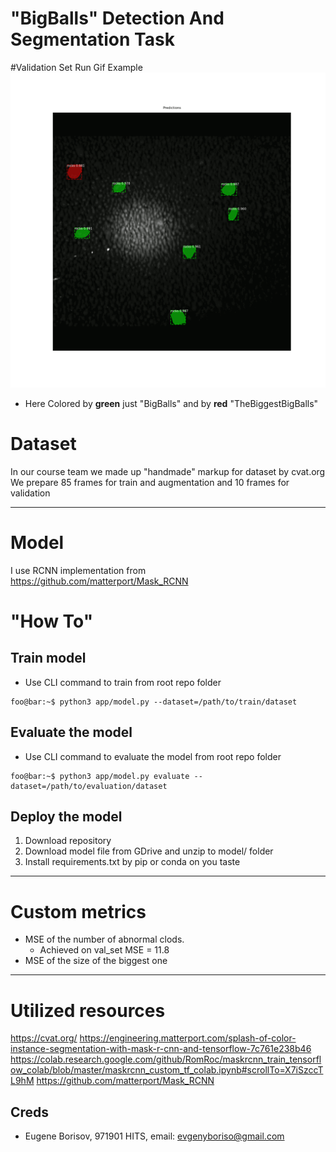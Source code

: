 # "BigBalls" Detection And Segmentation Task


#Validation Set Run Gif Example
![Validation Set Run Example](./assets/rocks_detect_segm_example.gif)
* Here Colored by **green** just "BigBalls" and by **red** "TheBiggestBigBalls"

# Dataset
In our course team we made up "handmade" markup for dataset by cvat.org
We prepare 85 frames for train and augmentation and 10 frames for validation


___
# Model
I use RCNN implementation from https://github.com/matterport/Mask_RCNN

# "How To"

## Train model
* Use CLI command to train from root repo folder
```
foo@bar:~$ python3 app/model.py --dataset=/path/to/train/dataset
```

## Evaluate the model
* Use CLI command to evaluate the model from root repo folder
```
foo@bar:~$ python3 app/model.py evaluate --dataset=/path/to/evaluation/dataset
```

## Deploy the model
1) Download repository
2) Download model file from GDrive and unzip to model/ folder
3) Install requirements.txt by pip or conda on you taste


___
# Custom metrics
* MSE of the number of abnormal clods.
  * Achieved on val_set MSE = 11.8
* MSE of the size of the biggest one



___ 
# Utilized resources
https://cvat.org/
https://engineering.matterport.com/splash-of-color-instance-segmentation-with-mask-r-cnn-and-tensorflow-7c761e238b46
https://colab.research.google.com/github/RomRoc/maskrcnn_train_tensorflow_colab/blob/master/maskrcnn_custom_tf_colab.ipynb#scrollTo=X7iSzccTL9hM
https://github.com/matterport/Mask_RCNN

## Creds 
* Eugene Borisov, 971901 HITS, email: evgenyboriso@gmail.com